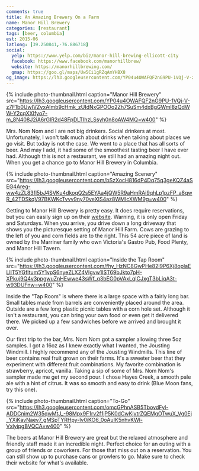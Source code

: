 ```yaml
---
comments: true
title: An Amazing Brewery On a Farm
name: Manor Hill Brewery
categories: [restaurant]
tags: [beer, columbia]
est: 2015-06
latlong: [39.250841,-76.886718]
social:
  yelp: https://www.yelp.com/biz/manor-hill-brewing-ellicott-city
  facebook: https://www.facebook.com/manorhillbrew/
  website: https://manorhillbrewing.com/
  gmap: https://goo.gl/maps/Uw5Ci1gRZqAmYHBX8
og_image: https://lh3.googleusercontent.com/YP04u4OWAFQF2nG9PU-1VQj-V-z7F1b0UwIVZyxAImb9cHmk_zUIdNxGPOOo2Zh7SuSm4dxBgGWml8zQdWW-Y2cqXXIfyo7-m_8N408J2iA6rGlR2d48FpDLTIhzLSsyh0n8oAW4MQ=w400
---
```


{%
  include photo-thumbnail.html 
  caption="Manor Hill Brewery"
  src="https://lh3.googleusercontent.com/YP04u4OWAFQF2nG9PU-1VQj-V-z7F1b0UwIVZyxAImb9cHmk_zUIdNxGPOOo2Zh7SuSm4dxBgGWml8zQdWW-Y2cqXXIfyo7-m_8N408J2iA6rGlR2d48FpDLTIhzLSsyh0n8oAW4MQ=w400"
%}

Mrs. Nom Nom and I are not big drinkers. Social drinkers at most. Unfortunately, I won't talk much about drinks when talking about places we go visit. But today is not the case. We went to a place that has all sorts of beer. And may I add, it had some of the smoothest tasting beer I have ever had. Although this is not a restaurant, we still had an amazing night out. When you get a chance go to Manor Hill Brewery in Columbia.

<!--more-->

{%
  include photo-thumbnail.html 
  caption="Amazing Scenery"
  src="https://lh3.googleusercontent.com/bSzXocH816dP4Dq75q3geKQZ4aSEG4Areg-ww4zZL83fl5bJ4SVKu4dkoqQ2s5EYAa4jQW5R9aHmRAi9qhLp1pzFP_a8qwR_42TDSkqV97BKWKcTvvv9ny70veXIS4az8WMIcXWM9g=w400"
%}

Getting to Manor Hill Brewery is pretty easy. It does require reservations, but you can easily sign up on their [website](https://manorhillbrewing.com/reservations/#id=tap-room-visit-ellicott-city). Warning, it is only open Friday and Saturdays. When you arrive, you drive down a long driveway that shows you the picturesque setting of Manor Hill Farm. Cows are grazing to the left of you and corn fields are to the right. This 54 acre piece of land is owned by the Marriner family who own Victoria's Gastro Pub, Food Plenty, and Manor Hill Tavern.

{%
  include photo-thumbnail.html 
  caption="Inside the Tap Room"
  src="https://lh3.googleusercontent.com/fhy_HzNC8GwPHe82l9P6Xj8oplaELlIT5YGfItum5Y1vpS6nyeZLXZ4VIgvw1IST69bJkto7pH-XPkuj9Q4v3ppgwuZnHEwwe43sWf_q3bEG0pVAxLqICJxgT3bLiqA3t-w93DUFnw=w400"
%}

Inside the "Tap Room" is where there is a large space with a fairly long bar. Small tables made from barrels are conveniently placed around the area. Outside are a few long plastic picnic tables with a corn hole set. Although it isn't a restaurant, you can bring your own food or even get it delivered there. We picked up a few sandwiches before we arrived and brought it over.

Our first trip to the bar, Mrs. Nom Nom got a sampler allowing three 5oz samples. I got a 16oz as I knew exactly what I wanted, the Jousting Windmill. I highly recommend any of the Jousting Windmills. This line of beer contains real fruit grown on their farms. It's a sweeter beer that they experiment with different fruit combinations. My favorite combination is strawberry, apricot, vanilla. Taking a sip of some of Mrs. Nom Nom's sampler made me get my second pour. I chose Hayes Creek, a smooth pale ale with a hint of citrus. It was so smooth and easy to drink (Blue Moon fans, try this one).

{%
  include photo-thumbnail.html 
  caption="To-Go"
  src="https://lh3.googleusercontent.com/omcGPhnASB5TbovdFyl-ADDCnim2W35qwMtJ_-98Mpx9F1rv2f1jP5K0dCwKjvtrZQEMgOTwuX_Vg0Ej_YXiKavNaev7_gMSpTYRHpy-lv0iKO6_0oAuIK5nhvKWl-VxlyipgBVQCA=w400"
%}

The beers at Manor Hill Brewery are great but the relaxed atmosphere and friendly staff made it an incredible night. Perfect choice for an outing with a group of friends or coworkers. For those that miss out on a reservation. You can still show up to purchase cans or growlers to go. Make sure to check their website for what's available.
